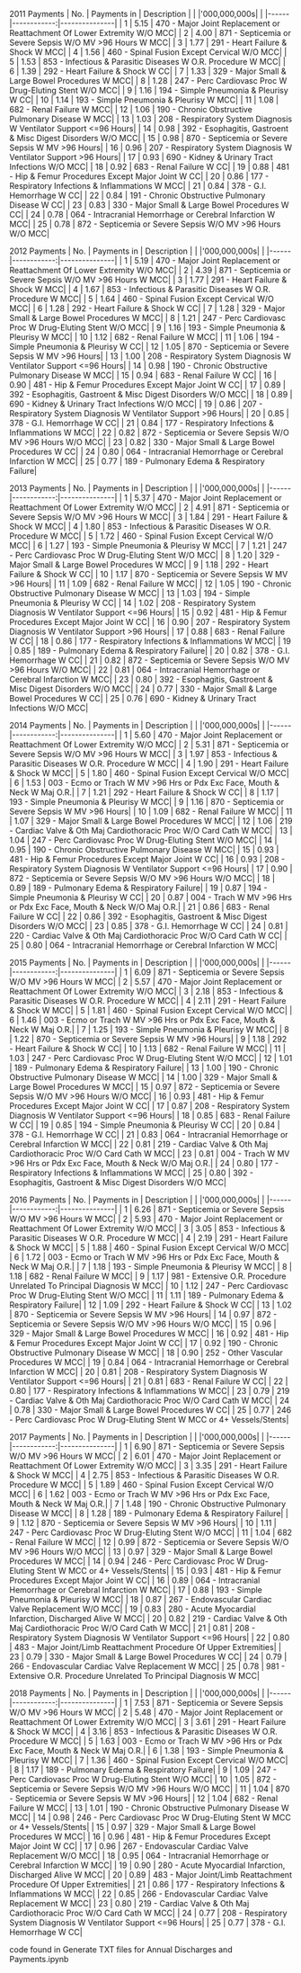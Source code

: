 

2011 Payments
| No.  | Payments in |  Description  | 
|      |'000,000,000s|               | 
|------|------------:|---------------|
|  1   |       5.15  |  470 - Major Joint Replacement or Reattachment Of Lower Extremity W/O MCC| 
|  2   |       4.00  |  871 - Septicemia or Severe Sepsis W/O MV >96 Hours W MCC| 
|  3   |       1.77  |  291 - Heart Failure & Shock W MCC| 
|  4   |       1.56  |  460 - Spinal Fusion Except Cervical W/O MCC| 
|  5   |       1.53  |  853 - Infectious & Parasitic Diseases W O.R. Procedure W MCC| 
|  6   |       1.39  |  292 - Heart Failure & Shock W CC| 
|  7   |       1.33  |  329 - Major Small & Large Bowel Procedures W MCC| 
|  8   |       1.28  |  247 - Perc Cardiovasc Proc W Drug-Eluting Stent W/O MCC| 
|  9   |       1.16  |  194 - Simple Pneumonia & Pleurisy W CC| 
| 10   |       1.14  |  193 - Simple Pneumonia & Pleurisy W MCC| 
| 11   |       1.08  |  682 - Renal Failure W MCC| 
| 12   |       1.06  |  190 - Chronic Obstructive Pulmonary Disease W MCC| 
| 13   |       1.03  |  208 - Respiratory System Diagnosis W Ventilator Support <=96 Hours| 
| 14   |       0.98  |  392 - Esophagitis, Gastroent & Misc Digest Disorders W/O MCC| 
| 15   |       0.98  |  870 - Septicemia or Severe Sepsis W MV >96 Hours| 
| 16   |       0.96  |  207 - Respiratory System Diagnosis W Ventilator Support >96 Hours| 
| 17   |       0.93  |  690 - Kidney & Urinary Tract Infections W/O MCC| 
| 18   |       0.92  |  683 - Renal Failure W CC| 
| 19   |       0.88  |  481 - Hip & Femur Procedures Except Major Joint W CC| 
| 20   |       0.86  |  177 - Respiratory Infections & Inflammations W MCC| 
| 21   |       0.84  |  378 - G.I. Hemorrhage W CC| 
| 22   |       0.84  |  191 - Chronic Obstructive Pulmonary Disease W CC| 
| 23   |       0.83  |  330 - Major Small & Large Bowel Procedures W CC| 
| 24   |       0.78  |  064 - Intracranial Hemorrhage or Cerebral Infarction W MCC| 
| 25   |       0.78  |  872 - Septicemia or Severe Sepsis W/O MV >96 Hours W/O MCC| 


2012 Payments
| No.  | Payments in |  Description  | 
|      |'000,000,000s|               | 
|------|------------:|---------------|
|  1   |       5.19  |  470 - Major Joint Replacement or Reattachment Of Lower Extremity W/O MCC| 
|  2   |       4.39  |  871 - Septicemia or Severe Sepsis W/O MV >96 Hours W MCC| 
|  3   |       1.77  |  291 - Heart Failure & Shock W MCC| 
|  4   |       1.67  |  853 - Infectious & Parasitic Diseases W O.R. Procedure W MCC| 
|  5   |       1.64  |  460 - Spinal Fusion Except Cervical W/O MCC| 
|  6   |       1.28  |  292 - Heart Failure & Shock W CC| 
|  7   |       1.28  |  329 - Major Small & Large Bowel Procedures W MCC| 
|  8   |       1.21  |  247 - Perc Cardiovasc Proc W Drug-Eluting Stent W/O MCC| 
|  9   |       1.16  |  193 - Simple Pneumonia & Pleurisy W MCC| 
| 10   |       1.12  |  682 - Renal Failure W MCC| 
| 11   |       1.06  |  194 - Simple Pneumonia & Pleurisy W CC| 
| 12   |       1.05  |  870 - Septicemia or Severe Sepsis W MV >96 Hours| 
| 13   |       1.00  |  208 - Respiratory System Diagnosis W Ventilator Support <=96 Hours| 
| 14   |       0.98  |  190 - Chronic Obstructive Pulmonary Disease W MCC| 
| 15   |       0.94  |  683 - Renal Failure W CC| 
| 16   |       0.90  |  481 - Hip & Femur Procedures Except Major Joint W CC| 
| 17   |       0.89  |  392 - Esophagitis, Gastroent & Misc Digest Disorders W/O MCC| 
| 18   |       0.89  |  690 - Kidney & Urinary Tract Infections W/O MCC| 
| 19   |       0.86  |  207 - Respiratory System Diagnosis W Ventilator Support >96 Hours| 
| 20   |       0.85  |  378 - G.I. Hemorrhage W CC| 
| 21   |       0.84  |  177 - Respiratory Infections & Inflammations W MCC| 
| 22   |       0.82  |  872 - Septicemia or Severe Sepsis W/O MV >96 Hours W/O MCC| 
| 23   |       0.82  |  330 - Major Small & Large Bowel Procedures W CC| 
| 24   |       0.80  |  064 - Intracranial Hemorrhage or Cerebral Infarction W MCC| 
| 25   |       0.77  |  189 - Pulmonary Edema & Respiratory Failure| 


2013 Payments
| No.  | Payments in |  Description  | 
|      |'000,000,000s|               | 
|------|------------:|---------------|
|  1   |       5.37  |  470 - Major Joint Replacement or Reattachment Of Lower Extremity W/O MCC| 
|  2   |       4.91  |  871 - Septicemia or Severe Sepsis W/O MV >96 Hours W MCC| 
|  3   |       1.84  |  291 - Heart Failure & Shock W MCC| 
|  4   |       1.80  |  853 - Infectious & Parasitic Diseases W O.R. Procedure W MCC| 
|  5   |       1.72  |  460 - Spinal Fusion Except Cervical W/O MCC| 
|  6   |       1.27  |  193 - Simple Pneumonia & Pleurisy W MCC| 
|  7   |       1.21  |  247 - Perc Cardiovasc Proc W Drug-Eluting Stent W/O MCC| 
|  8   |       1.20  |  329 - Major Small & Large Bowel Procedures W MCC| 
|  9   |       1.18  |  292 - Heart Failure & Shock W CC| 
| 10   |       1.17  |  870 - Septicemia or Severe Sepsis W MV >96 Hours| 
| 11   |       1.09  |  682 - Renal Failure W MCC| 
| 12   |       1.05  |  190 - Chronic Obstructive Pulmonary Disease W MCC| 
| 13   |       1.03  |  194 - Simple Pneumonia & Pleurisy W CC| 
| 14   |       1.02  |  208 - Respiratory System Diagnosis W Ventilator Support <=96 Hours| 
| 15   |       0.92  |  481 - Hip & Femur Procedures Except Major Joint W CC| 
| 16   |       0.90  |  207 - Respiratory System Diagnosis W Ventilator Support >96 Hours| 
| 17   |       0.88  |  683 - Renal Failure W CC| 
| 18   |       0.86  |  177 - Respiratory Infections & Inflammations W MCC| 
| 19   |       0.85  |  189 - Pulmonary Edema & Respiratory Failure| 
| 20   |       0.82  |  378 - G.I. Hemorrhage W CC| 
| 21   |       0.82  |  872 - Septicemia or Severe Sepsis W/O MV >96 Hours W/O MCC| 
| 22   |       0.81  |  064 - Intracranial Hemorrhage or Cerebral Infarction W MCC| 
| 23   |       0.80  |  392 - Esophagitis, Gastroent & Misc Digest Disorders W/O MCC| 
| 24   |       0.77  |  330 - Major Small & Large Bowel Procedures W CC| 
| 25   |       0.76  |  690 - Kidney & Urinary Tract Infections W/O MCC| 


2014 Payments
| No.  | Payments in |  Description  | 
|      |'000,000,000s|               | 
|------|------------:|---------------|
|  1   |       5.60  |  470 - Major Joint Replacement or Reattachment Of Lower Extremity W/O MCC| 
|  2   |       5.31  |  871 - Septicemia or Severe Sepsis W/O MV >96 Hours W MCC| 
|  3   |       1.97  |  853 - Infectious & Parasitic Diseases W O.R. Procedure W MCC| 
|  4   |       1.90  |  291 - Heart Failure & Shock W MCC| 
|  5   |       1.80  |  460 - Spinal Fusion Except Cervical W/O MCC| 
|  6   |       1.53  |  003 - Ecmo or Trach W MV >96 Hrs or Pdx Exc Face, Mouth & Neck W Maj O.R.| 
|  7   |       1.21  |  292 - Heart Failure & Shock W CC| 
|  8   |       1.17  |  193 - Simple Pneumonia & Pleurisy W MCC| 
|  9   |       1.16  |  870 - Septicemia or Severe Sepsis W MV >96 Hours| 
| 10   |       1.09  |  682 - Renal Failure W MCC| 
| 11   |       1.07  |  329 - Major Small & Large Bowel Procedures W MCC| 
| 12   |       1.06  |  219 - Cardiac Valve & Oth Maj Cardiothoracic Proc W/O Card Cath W MCC| 
| 13   |       1.04  |  247 - Perc Cardiovasc Proc W Drug-Eluting Stent W/O MCC| 
| 14   |       0.95  |  190 - Chronic Obstructive Pulmonary Disease W MCC| 
| 15   |       0.93  |  481 - Hip & Femur Procedures Except Major Joint W CC| 
| 16   |       0.93  |  208 - Respiratory System Diagnosis W Ventilator Support <=96 Hours| 
| 17   |       0.90  |  872 - Septicemia or Severe Sepsis W/O MV >96 Hours W/O MCC| 
| 18   |       0.89  |  189 - Pulmonary Edema & Respiratory Failure| 
| 19   |       0.87  |  194 - Simple Pneumonia & Pleurisy W CC| 
| 20   |       0.87  |  004 - Trach W MV >96 Hrs or Pdx Exc Face, Mouth & Neck W/O Maj O.R.| 
| 21   |       0.86  |  683 - Renal Failure W CC| 
| 22   |       0.86  |  392 - Esophagitis, Gastroent & Misc Digest Disorders W/O MCC| 
| 23   |       0.85  |  378 - G.I. Hemorrhage W CC| 
| 24   |       0.81  |  220 - Cardiac Valve & Oth Maj Cardiothoracic Proc W/O Card Cath W CC| 
| 25   |       0.80  |  064 - Intracranial Hemorrhage or Cerebral Infarction W MCC| 


2015 Payments
| No.  | Payments in |  Description  | 
|      |'000,000,000s|               | 
|------|------------:|---------------|
|  1   |       6.09  |  871 - Septicemia or Severe Sepsis W/O MV >96 Hours W MCC| 
|  2   |       5.57  |  470 - Major Joint Replacement or Reattachment Of Lower Extremity W/O MCC| 
|  3   |       2.18  |  853 - Infectious & Parasitic Diseases W O.R. Procedure W MCC| 
|  4   |       2.11  |  291 - Heart Failure & Shock W MCC| 
|  5   |       1.81  |  460 - Spinal Fusion Except Cervical W/O MCC| 
|  6   |       1.46  |  003 - Ecmo or Trach W MV >96 Hrs or Pdx Exc Face, Mouth & Neck W Maj O.R.| 
|  7   |       1.25  |  193 - Simple Pneumonia & Pleurisy W MCC| 
|  8   |       1.22  |  870 - Septicemia or Severe Sepsis W MV >96 Hours| 
|  9   |       1.18  |  292 - Heart Failure & Shock W CC| 
| 10   |       1.13  |  682 - Renal Failure W MCC| 
| 11   |       1.03  |  247 - Perc Cardiovasc Proc W Drug-Eluting Stent W/O MCC| 
| 12   |       1.01  |  189 - Pulmonary Edema & Respiratory Failure| 
| 13   |       1.00  |  190 - Chronic Obstructive Pulmonary Disease W MCC| 
| 14   |       1.00  |  329 - Major Small & Large Bowel Procedures W MCC| 
| 15   |       0.97  |  872 - Septicemia or Severe Sepsis W/O MV >96 Hours W/O MCC| 
| 16   |       0.93  |  481 - Hip & Femur Procedures Except Major Joint W CC| 
| 17   |       0.87  |  208 - Respiratory System Diagnosis W Ventilator Support <=96 Hours| 
| 18   |       0.85  |  683 - Renal Failure W CC| 
| 19   |       0.85  |  194 - Simple Pneumonia & Pleurisy W CC| 
| 20   |       0.84  |  378 - G.I. Hemorrhage W CC| 
| 21   |       0.83  |  064 - Intracranial Hemorrhage or Cerebral Infarction W MCC| 
| 22   |       0.81  |  219 - Cardiac Valve & Oth Maj Cardiothoracic Proc W/O Card Cath W MCC| 
| 23   |       0.81  |  004 - Trach W MV >96 Hrs or Pdx Exc Face, Mouth & Neck W/O Maj O.R.| 
| 24   |       0.80  |  177 - Respiratory Infections & Inflammations W MCC| 
| 25   |       0.80  |  392 - Esophagitis, Gastroent & Misc Digest Disorders W/O MCC| 


2016 Payments
| No.  | Payments in |  Description  | 
|      |'000,000,000s|               | 
|------|------------:|---------------|
|  1   |       6.26  |  871 - Septicemia or Severe Sepsis W/O MV >96 Hours W MCC| 
|  2   |       5.93  |  470 - Major Joint Replacement or Reattachment Of Lower Extremity W/O MCC| 
|  3   |       3.05  |  853 - Infectious & Parasitic Diseases W O.R. Procedure W MCC| 
|  4   |       2.19  |  291 - Heart Failure & Shock W MCC| 
|  5   |       1.88  |  460 - Spinal Fusion Except Cervical W/O MCC| 
|  6   |       1.72  |  003 - Ecmo or Trach W MV >96 Hrs or Pdx Exc Face, Mouth & Neck W Maj O.R.| 
|  7   |       1.18  |  193 - Simple Pneumonia & Pleurisy W MCC| 
|  8   |       1.18  |  682 - Renal Failure W MCC| 
|  9   |       1.17  |  981 - Extensive O.R. Procedure Unrelated To Principal Diagnosis W MCC| 
| 10   |       1.12  |  247 - Perc Cardiovasc Proc W Drug-Eluting Stent W/O MCC| 
| 11   |       1.11  |  189 - Pulmonary Edema & Respiratory Failure| 
| 12   |       1.09  |  292 - Heart Failure & Shock W CC| 
| 13   |       1.02  |  870 - Septicemia or Severe Sepsis W MV >96 Hours| 
| 14   |       0.97  |  872 - Septicemia or Severe Sepsis W/O MV >96 Hours W/O MCC| 
| 15   |       0.96  |  329 - Major Small & Large Bowel Procedures W MCC| 
| 16   |       0.92  |  481 - Hip & Femur Procedures Except Major Joint W CC| 
| 17   |       0.92  |  190 - Chronic Obstructive Pulmonary Disease W MCC| 
| 18   |       0.90  |  252 - Other Vascular Procedures W MCC| 
| 19   |       0.84  |  064 - Intracranial Hemorrhage or Cerebral Infarction W MCC| 
| 20   |       0.81  |  208 - Respiratory System Diagnosis W Ventilator Support <=96 Hours| 
| 21   |       0.81  |  683 - Renal Failure W CC| 
| 22   |       0.80  |  177 - Respiratory Infections & Inflammations W MCC| 
| 23   |       0.79  |  219 - Cardiac Valve & Oth Maj Cardiothoracic Proc W/O Card Cath W MCC| 
| 24   |       0.78  |  330 - Major Small & Large Bowel Procedures W CC| 
| 25   |       0.77  |  246 - Perc Cardiovasc Proc W Drug-Eluting Stent W MCC or 4+ Vessels/Stents| 


2017 Payments
| No.  | Payments in |  Description  | 
|      |'000,000,000s|               | 
|------|------------:|---------------|
|  1   |       6.90  |  871 - Septicemia or Severe Sepsis W/O MV >96 Hours W MCC| 
|  2   |       6.01  |  470 - Major Joint Replacement or Reattachment Of Lower Extremity W/O MCC| 
|  3   |       3.35  |  291 - Heart Failure & Shock W MCC| 
|  4   |       2.75  |  853 - Infectious & Parasitic Diseases W O.R. Procedure W MCC| 
|  5   |       1.89  |  460 - Spinal Fusion Except Cervical W/O MCC| 
|  6   |       1.62  |  003 - Ecmo or Trach W MV >96 Hrs or Pdx Exc Face, Mouth & Neck W Maj O.R.| 
|  7   |       1.48  |  190 - Chronic Obstructive Pulmonary Disease W MCC| 
|  8   |       1.28  |  189 - Pulmonary Edema & Respiratory Failure| 
|  9   |       1.12  |  870 - Septicemia or Severe Sepsis W MV >96 Hours| 
| 10   |       1.11  |  247 - Perc Cardiovasc Proc W Drug-Eluting Stent W/O MCC| 
| 11   |       1.04  |  682 - Renal Failure W MCC| 
| 12   |       0.99  |  872 - Septicemia or Severe Sepsis W/O MV >96 Hours W/O MCC| 
| 13   |       0.97  |  329 - Major Small & Large Bowel Procedures W MCC| 
| 14   |       0.94  |  246 - Perc Cardiovasc Proc W Drug-Eluting Stent W MCC or 4+ Vessels/Stents| 
| 15   |       0.93  |  481 - Hip & Femur Procedures Except Major Joint W CC| 
| 16   |       0.89  |  064 - Intracranial Hemorrhage or Cerebral Infarction W MCC| 
| 17   |       0.88  |  193 - Simple Pneumonia & Pleurisy W MCC| 
| 18   |       0.87  |  267 - Endovascular Cardiac Valve Replacement W/O MCC| 
| 19   |       0.83  |  280 - Acute Myocardial Infarction, Discharged Alive W MCC| 
| 20   |       0.82  |  219 - Cardiac Valve & Oth Maj Cardiothoracic Proc W/O Card Cath W MCC| 
| 21   |       0.81  |  208 - Respiratory System Diagnosis W Ventilator Support <=96 Hours| 
| 22   |       0.80  |  483 - Major Joint/Limb Reattachment Procedure Of Upper Extremities| 
| 23   |       0.79  |  330 - Major Small & Large Bowel Procedures W CC| 
| 24   |       0.79  |  266 - Endovascular Cardiac Valve Replacement W MCC| 
| 25   |       0.78  |  981 - Extensive O.R. Procedure Unrelated To Principal Diagnosis W MCC| 


2018 Payments
| No.  | Payments in |  Description  | 
|      |'000,000,000s|               | 
|------|------------:|---------------|
|  1   |       7.53  |  871 - Septicemia or Severe Sepsis W/O MV >96 Hours W MCC| 
|  2   |       5.48  |  470 - Major Joint Replacement or Reattachment Of Lower Extremity W/O MCC| 
|  3   |       3.61  |  291 - Heart Failure & Shock W MCC| 
|  4   |       3.16  |  853 - Infectious & Parasitic Diseases W O.R. Procedure W MCC| 
|  5   |       1.63  |  003 - Ecmo or Trach W MV >96 Hrs or Pdx Exc Face, Mouth & Neck W Maj O.R.| 
|  6   |       1.38  |  193 - Simple Pneumonia & Pleurisy W MCC| 
|  7   |       1.36  |  460 - Spinal Fusion Except Cervical W/O MCC| 
|  8   |       1.17  |  189 - Pulmonary Edema & Respiratory Failure| 
|  9   |       1.09  |  247 - Perc Cardiovasc Proc W Drug-Eluting Stent W/O MCC| 
| 10   |       1.05  |  872 - Septicemia or Severe Sepsis W/O MV >96 Hours W/O MCC| 
| 11   |       1.04  |  870 - Septicemia or Severe Sepsis W MV >96 Hours| 
| 12   |       1.04  |  682 - Renal Failure W MCC| 
| 13   |       1.01  |  190 - Chronic Obstructive Pulmonary Disease W MCC| 
| 14   |       0.98  |  246 - Perc Cardiovasc Proc W Drug-Eluting Stent W MCC or 4+ Vessels/Stents| 
| 15   |       0.97  |  329 - Major Small & Large Bowel Procedures W MCC| 
| 16   |       0.96  |  481 - Hip & Femur Procedures Except Major Joint W CC| 
| 17   |       0.96  |  267 - Endovascular Cardiac Valve Replacement W/O MCC| 
| 18   |       0.95  |  064 - Intracranial Hemorrhage or Cerebral Infarction W MCC| 
| 19   |       0.90  |  280 - Acute Myocardial Infarction, Discharged Alive W MCC| 
| 20   |       0.89  |  483 - Major Joint/Limb Reattachment Procedure Of Upper Extremities| 
| 21   |       0.86  |  177 - Respiratory Infections & Inflammations W MCC| 
| 22   |       0.85  |  266 - Endovascular Cardiac Valve Replacement W MCC| 
| 23   |       0.80  |  219 - Cardiac Valve & Oth Maj Cardiothoracic Proc W/O Card Cath W MCC| 
| 24   |       0.77  |  208 - Respiratory System Diagnosis W Ventilator Support <=96 Hours| 
| 25   |       0.77  |  378 - G.I. Hemorrhage W CC| 




code found in Generate TXT files for Annual Discharges and Payments.ipynb  
